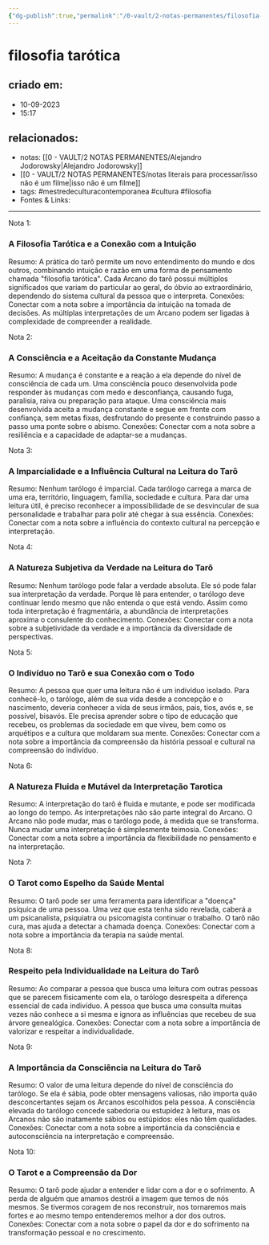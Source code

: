 ```yaml
---
{"dg-publish":true,"permalink":"/0-vault/2-notas-permanentes/filosofia-tarotica/","tags":["permanente","mestredeculturacontemporanea","cultura","filosofia"],"dgHomeLink":true,"dgShowLocalGraph":true,"dgShowFileTree":true,"dgEnableSearch":true,"noteIcon":""}
---
```


# filosofia tarótica

## criado em: 
- 10-09-2023
- 15:17
## relacionados:
- notas: [[0 - VAULT/2 NOTAS PERMANENTES/Alejandro Jodorowsky\|Alejandro Jodorowsky]]
- [[0 - VAULT/2 NOTAS PERMANENTES/notas literais para processar/isso não é um filme\|isso não é um filme]]
- tags: #mestredeculturacontemporanea #cultura #filosofia 
- Fontes & Links: 
---

Nota 1:
### A Filosofia Tarótica e a Conexão com a Intuição
Resumo: A prática do tarô permite um novo entendimento do mundo e dos outros, combinando intuição e razão em uma forma de pensamento chamada "filosofia tarótica". Cada Arcano do tarô possui múltiplos significados que variam do particular ao geral, do óbvio ao extraordinário, dependendo do sistema cultural da pessoa que o interpreta.
Conexões: Conectar com a nota sobre a importância da intuição na tomada de decisões. As múltiplas interpretações de um Arcano podem ser ligadas à complexidade de compreender a realidade.

Nota 2:
### A Consciência e a Aceitação da Constante Mudança
Resumo: A mudança é constante e a reação a ela depende do nível de consciência de cada um. Uma consciência pouco desenvolvida pode responder às mudanças com medo e desconfiança, causando fuga, paralisia, raiva ou preparação para ataque. Uma consciência mais desenvolvida aceita a mudança constante e segue em frente com confiança, sem metas fixas, desfrutando do presente e construindo passo a passo uma ponte sobre o abismo.
Conexões: Conectar com a nota sobre a resiliência e a capacidade de adaptar-se a mudanças.

Nota 3:
### A Imparcialidade e a Influência Cultural na Leitura do Tarô
Resumo: Nenhum tarólogo é imparcial. Cada tarólogo carrega a marca de uma era, território, linguagem, família, sociedade e cultura. Para dar uma leitura útil, é preciso reconhecer a impossibilidade de se desvincular de sua personalidade e trabalhar para polir até chegar à sua essência.
Conexões: Conectar com a nota sobre a influência do contexto cultural na percepção e interpretação.

Nota 4:
### A Natureza Subjetiva da Verdade na Leitura do Tarô
Resumo: Nenhum tarólogo pode falar a verdade absoluta. Ele só pode falar sua interpretação da verdade. Porque lê para entender, o tarólogo deve continuar lendo mesmo que não entenda o que está vendo. Assim como toda interpretação é fragmentária, a abundância de interpretações aproxima o consulente do conhecimento.
Conexões: Conectar com a nota sobre a subjetividade da verdade e a importância da diversidade de perspectivas.

Nota 5:
### O Indivíduo no Tarô e sua Conexão com o Todo
Resumo: A pessoa que quer uma leitura não é um indivíduo isolado. Para conhecê-lo, o tarólogo, além de sua vida desde a concepção e o nascimento, deveria conhecer a vida de seus irmãos, pais, tios, avós e, se possível, bisavós. Ele precisa aprender sobre o tipo de educação que recebeu, os problemas da sociedade em que viveu, bem como os arquétipos e a cultura que moldaram sua mente.
Conexões: Conectar com a nota sobre a importância da compreensão da história pessoal e cultural na compreensão do indivíduo.

Nota 6:
### A Natureza Fluida e Mutável da Interpretação Tarotica
Resumo: A interpretação do tarô é fluida e mutante, e pode ser modificada ao longo do tempo. As interpretações não são parte integral do Arcano. O Arcano não pode mudar, mas o tarólogo pode, à medida que se transforma. Nunca mudar uma interpretação é simplesmente teimosia.
Conexões: Conectar com a nota sobre a importância da flexibilidade no pensamento e na interpretação.

Nota 7:
### O Tarot como Espelho da Saúde Mental
Resumo: O tarô pode ser uma ferramenta para identificar a "doença" psíquica de uma pessoa. Uma vez que esta tenha sido revelada, caberá a um psicanalista, psiquiatra ou psicomagista continuar o trabalho. O tarô não cura, mas ajuda a detectar a chamada doença.
Conexões: Conectar com a nota sobre a importância da terapia na saúde mental.

Nota 8:
### Respeito pela Individualidade na Leitura do Tarô
Resumo: Ao comparar a pessoa que busca uma leitura com outras pessoas que se parecem fisicamente com ela, o tarólogo desrespeita a diferença essencial de cada indivíduo. A pessoa que busca uma consulta muitas vezes não conhece a si mesma e ignora as influências que recebeu de sua árvore genealógica.
Conexões: Conectar com a nota sobre a importância de valorizar e respeitar a individualidade.

Nota 9:
### A Importância da Consciência na Leitura do Tarô
Resumo: O valor de uma leitura depende do nível de consciência do tarólogo. Se ela é sábia, pode obter mensagens valiosas, não importa quão desconcertantes sejam os Arcanos escolhidos pela pessoa. A consciência elevada do tarólogo concede sabedoria ou estupidez à leitura, mas os Arcanos não são inatamente sábios ou estúpidos: eles não têm qualidades.
Conexões: Conectar com a nota sobre a importância da consciência e autoconsciência na interpretação e compreensão.

Nota 10:
### O Tarot e a Compreensão da Dor
Resumo: O tarô pode ajudar a entender e lidar com a dor e o sofrimento. A perda de alguém que amamos destrói a imagem que temos de nós mesmos. Se tivermos coragem de nos reconstruir, nos tornaremos mais fortes e ao mesmo tempo entenderemos melhor a dor dos outros.
Conexões: Conectar com a nota sobre o papel da dor e do sofrimento na transformação pessoal e no crescimento.
